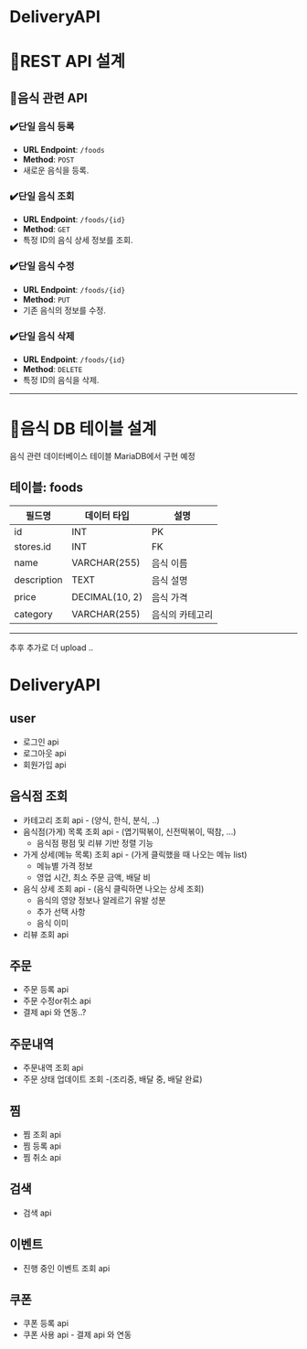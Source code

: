 # DeliveryAPI
# 🎈REST API 설계

## 🥘음식 관련 API

### ✔️단일 음식 등록
- **URL Endpoint**: `/foods`
- **Method**: `POST`
- 새로운 음식을 등록.

### ✔️단일 음식 조회
- **URL Endpoint**: `/foods/{id}`
- **Method**: `GET`
- 특정 ID의 음식 상세 정보를 조회.

### ✔️단일 음식 수정
- **URL Endpoint**: `/foods/{id}`
- **Method**: `PUT`
- 기존 음식의 정보를 수정.

### ✔️단일 음식 삭제
- **URL Endpoint**: `/foods/{id}`
- **Method**: `DELETE`
- 특정 ID의 음식을 삭제.


<hr>

# 🎈음식 DB 테이블 설계
음식 관련 데이터베이스 테이블
MariaDB에서 구현 예정

## 테이블: foods

| 필드명     | 데이터 타입      | 설명                 |
|------------|-------------------|----------------------|
| id         | INT               | PK                   |      
| stores.id  | INT               | FK                   |
| name       | VARCHAR(255)      | 음식 이름             |
| description| TEXT              | 음식 설명             |
| price      | DECIMAL(10, 2)    | 음식 가격             |
| category   | VARCHAR(255)      | 음식의 카테고리       |


<hr>

추후 추가로 더 upload .. 


# DeliveryAPI
## user
- 로그인 api
- 로그아웃 api
- 회원가입 api
  
## 음식점 조회
- 카테고리 조회 api - (양식, 한식, 분식, ..)
- 음식점(가게) 목록 조회 api - (엽기떡볶이, 신전떡볶이, 떡참, ...)
  - 음식점 평점 및 리뷰 기반 정렬 기능
- 가게 상세(메뉴 목록) 조회 api - (가게 클릭했을 때 나오는 메뉴 list)
  - 메뉴별 가격 정보
  - 영업 시간, 최소 주문 금액, 배달 비
- 음식 상세 조회 api - (음식 클릭하면 나오는 상세 조회)
  - 음식의 영양 정보나 알레르기 유발 성분
  - 추가 선택 사항
  - 음식 이미
- 리뷰 조회 api

## 주문
- 주문 등록 api
- 주문 수정or취소 api
- 결제 api 와 연동..?

## 주문내역
- 주문내역 조회 api
- 주문 상태 업데이트 조회 -(조리중, 배달 중, 배달 완료)
  
## 찜
  - 찜 조회 api
  - 찜 등록 api
  - 찜 취소 api

## 검색
  - 검색 api

## 이벤트 
  - 진행 중인 이벤트 조회 api

## 쿠폰 
  - 쿠폰 등록 api
  - 쿠폰 사용 api - 결제 api 와 연동
